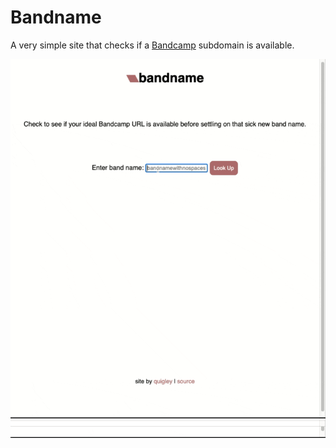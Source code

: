 # Bandname

A very simple site that checks if a [Bandcamp](https://bandcamp.com) subdomain is available.

![Demo of Bandname in Use](img/demo.gif)